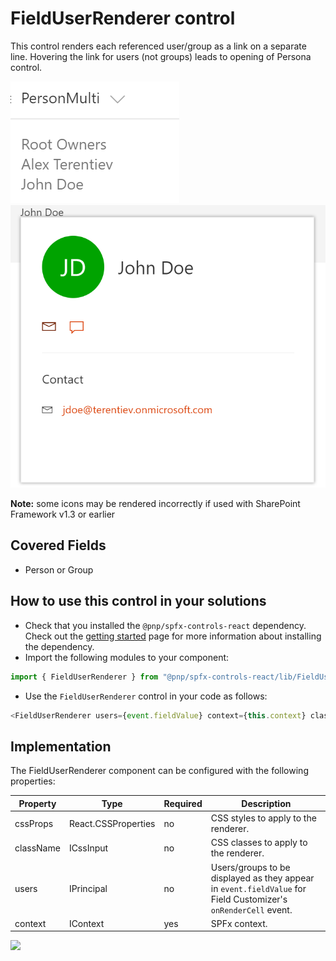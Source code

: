 # FieldUserRenderer control

This control renders each referenced user/group as a link on a separate line. Hovering the link for users (not groups) leads to opening of Persona control.

![FieldUserRenderer control output](../../assets/FieldUserRenderer.png)
![FieldUserRenderer Persona](../../assets/FieldUserRendererPersona.png)

**Note:** some icons may be rendered incorrectly if used with SharePoint Framework v1.3 or earlier

## Covered Fields
- Person or Group

## How to use this control in your solutions

- Check that you installed the `@pnp/spfx-controls-react` dependency. Check out the [getting started](../../#getting-started) page for more information about installing the dependency.
- Import the following modules to your component:

```TypeScript
import { FieldUserRenderer } from "@pnp/spfx-controls-react/lib/FieldUserRenderer";
```

- Use the `FieldUserRenderer` control in your code as follows:

```TypeScript
<FieldUserRenderer users={event.fieldValue} context={this.context} className={'some-class'} cssProps={{ background: '#f00' }} />
```

## Implementation

The FieldUserRenderer component can be configured with the following properties:

| Property | Type | Required | Description |
| ---- | ---- | ---- | ---- |
| cssProps | React.CSSProperties | no | CSS styles to apply to the renderer. |
| className | ICssInput | no | CSS classes to apply to the renderer. |
| users | IPrincipal | no | Users/groups to be displayed as they appear in `event.fieldValue` for Field Customizer's `onRenderCell` event. |
| context | IContext | yes | SPFx context. |

![](https://telemetry.sharepointpnp.com/sp-dev-fx-controls-react/wiki/controls/fields/FieldUserRenderer)

